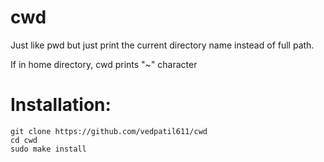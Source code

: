 # cwd

<p>Just like pwd but just print the current directory name instead of full path.
<p>If in home directory, cwd prints "~" character

# Installation:
```
git clone https://github.com/vedpatil611/cwd
cd cwd
sudo make install
```
